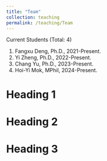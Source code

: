 ```yaml
---
title: "Team"
collection: teaching
permalink: /teaching/Team
---
```


Current Students (Total: 4)
1. Fangxu Deng, Ph.D., 2021-Present.
1. Yi Zheng, Ph.D., 2022-Present.
1. Chang Yu, Ph.D., 2023-Present.
1. Hoi-Yi Mok, MPhil, 2024-Present.


Heading 1
======

Heading 2
======

Heading 3
======
